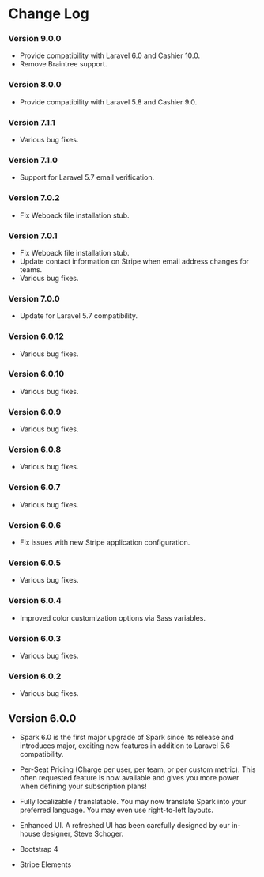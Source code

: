 # Change Log

### Version 9.0.0

- Provide compatibility with Laravel 6.0 and Cashier 10.0.
- Remove Braintree support.

### Version 8.0.0

- Provide compatibility with Laravel 5.8 and Cashier 9.0.

### Version 7.1.1

- Various bug fixes.

### Version 7.1.0

- Support for Laravel 5.7 email verification.

### Version 7.0.2

- Fix Webpack file installation stub.

### Version 7.0.1

- Fix Webpack file installation stub.
- Update contact information on Stripe when email address changes for teams.
- Various bug fixes.

### Version 7.0.0

- Update for Laravel 5.7 compatibility.

### Version 6.0.12

- Various bug fixes.

### Version 6.0.10

- Various bug fixes.

### Version 6.0.9

- Various bug fixes.

### Version 6.0.8

- Various bug fixes.

### Version 6.0.7

- Various bug fixes.

### Version 6.0.6

- Fix issues with new Stripe application configuration.

### Version 6.0.5

- Various bug fixes.

### Version 6.0.4

- Improved color customization options via Sass variables.

### Version 6.0.3

- Various bug fixes.

### Version 6.0.2

- Various bug fixes.

## Version 6.0.0

- Spark 6.0 is the first major upgrade of Spark since its release and introduces major, exciting new features in addition to Laravel 5.6 compatibility.

- Per-Seat Pricing (Charge per user, per team, or per custom metric). This often requested feature is now available and gives you more power when defining your subscription plans!

- Fully localizable / translatable. You may now translate Spark into your preferred language. You may even use right-to-left layouts.

- Enhanced UI. A refreshed UI has been carefully designed by our in-house designer, Steve Schoger.

- Bootstrap 4

- Stripe Elements
